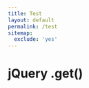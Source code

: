 ```yaml
---
title: Test
layout: default
permalink: /test
sitemap:
  exclude: 'yes'
---
```


# jQuery .get()

<p id="demo"></p>

<script src="https://ajax.googleapis.com/ajax/libs/jquery/1.12.0/jquery.min.js"></script>
<script type="text/JavaScript">
  $(document).ready(function() {
    $("demo").text = "Hello world!"
    $.get("http://jsonplaceholder.typicode.com/users", function(data, status){
      $("#demo").html = data;
    });
  });
</script>

